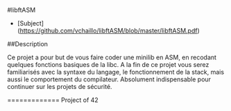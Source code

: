#libftASM

* [Subject] (https://github.com/vchaillo/libftASM/blob/master/libftASM.pdf)

##Description

Ce projet a pour but de vous faire coder une minilib en ASM, en recodant quelques fonctions basiques de la libc. A la fin de ce projet vous serez familiarisés avec la syntaxe du langage, le fonctionnement de la stack, mais aussi le comportement du compilateur. Absolument indispensable pour continuer sur les projets de sécurité.

=============
Project of 42
